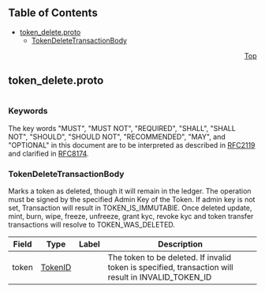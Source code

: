 ## Table of Contents

- [token_delete.proto](#token_delete-proto)
    - [TokenDeleteTransactionBody](#proto-TokenDeleteTransactionBody)
  



<a name="token_delete-proto"></a>
<p align="right"><a href="#top">Top</a></p>

## token_delete.proto
#

### Keywords
The key words "MUST", "MUST NOT", "REQUIRED", "SHALL", "SHALL NOT",
"SHOULD", "SHOULD NOT", "RECOMMENDED", "MAY", and "OPTIONAL" in this
document are to be interpreted as described in
[RFC2119](https://www.ietf.org/rfc/rfc2119) and clarified in
[RFC8174](https://www.ietf.org/rfc/rfc8174).


<a name="proto-TokenDeleteTransactionBody"></a>

### TokenDeleteTransactionBody
Marks a token as deleted, though it will remain in the ledger.
The operation must be signed by the specified Admin Key of the Token. If
admin key is not set, Transaction will result in TOKEN_IS_IMMUTABlE.
Once deleted update, mint, burn, wipe, freeze, unfreeze, grant kyc, revoke
kyc and token transfer transactions will resolve to TOKEN_WAS_DELETED.


| Field | Type | Label | Description |
| ----- | ---- | ----- | ----------- |
| token | [TokenID](#proto-TokenID) |  | The token to be deleted. If invalid token is specified, transaction will result in INVALID_TOKEN_ID |





 <!-- end messages -->

 <!-- end enums -->

 <!-- end HasExtensions -->

 <!-- end services -->


